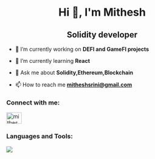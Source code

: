 <h1 align="center">Hi 👋, I'm Mithesh</h1>
<h2 align="center">Solidity developer</h2>

- 🔭 I’m currently working on **DEFI and GameFI projects**

- 🌱 I’m currently learning **React**

- 💬 Ask me about **Solidity,Ethereum,Blockchain**

- 📫 How to reach me **mitheshsrini@gmail.com**

<h3 align="left">Connect with me:</h3>
<p align="left">
<a href="https://www.linkedin.com/in/mithesh-srinivasan/" target="blank"><img align="center" src="https://raw.githubusercontent.com/rahuldkjain/github-profile-readme-generator/master/src/images/icons/Social/linked-in-alt.svg" alt="mithesh srinivasan" height="30" width="40" /></a>
</p>

<h3 align="left">Languages and Tools:</h3>
  <img src="https://skillicons.dev/icons?i=solidity,js,html,css,figma,react,python" />

  
